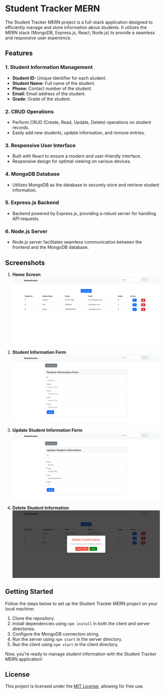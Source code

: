 # Student Tracker MERN

The Student Tracker MERN project is a full-stack application designed to efficiently manage and store information about students. It utilizes the MERN stack (MongoDB, Express.js, React, Node.js) to provide a seamless and responsive user experience.

## Features

### 1. Student Information Management

- **Student ID:** Unique identifier for each student.
- **Student Name:** Full name of the student.
- **Phone:** Contact number of the student.
- **Email:** Email address of the student.
- **Grade:** Grade of the student.

### 2. CRUD Operations

- Perform CRUD (Create, Read, Update, Delete) operations on student records.
- Easily add new students, update information, and remove entries.

### 3. Responsive User Interface

- Built with React to ensure a modern and user-friendly interface.
- Responsive design for optimal viewing on various devices.

### 4. MongoDB Database

- Utilizes MongoDB as the database to securely store and retrieve student information.

### 5. Express.js Backend

- Backend powered by Express.js, providing a robust server for handling API requests.

### 6. Node.js Server

- Node.js server facilitates seamless communication between the frontend and the MongoDB database.

## Screenshots

1. **Home Screen**
   ![Home Screen](https://github.com/zeeshnsaeed/student-tracker-mern/blob/23e76258a0e65f46e696025d2a44b09adfb4a867/images/home-screen.png)

2. **Student Information Form**
   ![Student Information Form](https://github.com/zeeshnsaeed/student-tracker-mern/blob/23e76258a0e65f46e696025d2a44b09adfb4a867/images/student-information-form.png)

3. **Update Student Information Form**
   ![Update Student Information Form](https://github.com/zeeshnsaeed/student-tracker-mern/blob/23e76258a0e65f46e696025d2a44b09adfb4a867/images/update-student-information-form.png)

4. **Delete Student Information**
   ![Delete Student Information](https://github.com/zeeshnsaeed/student-tracker-mern/blob/23e76258a0e65f46e696025d2a44b09adfb4a867/images/delete-student-information.png)

## Getting Started

Follow the steps below to set up the Student Tracker MERN project on your local machine:

1. Clone the repository.
2. Install dependencies using `npm install` in both the client and server directories.
3. Configure the MongoDB connection string.
4. Run the server using `npm start` in the server directory.
5. Run the client using `npm start` in the client directory.

Now, you're ready to manage student information with the Student Tracker MERN application!

## License

This project is licensed under the [MIT License](LICENSE), allowing for free use.
